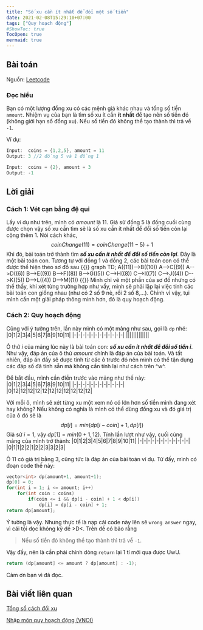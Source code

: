 ```yaml
---
title: "Số xu cần ít nhất để đổi một số tiền"
date: 2021-02-08T15:29:10+07:00
tags: ["Quy hoạch động"]
#ShowToc: true
TocOpen: true
mermaid: true
---
```

## Bài toán
Nguồn: [Leetcode](https://leetcode.com/problems/coin-change/)
### Đọc hiểu
Bạn có một lượng đồng xu có các mệnh giá khác nhau và tổng số tiền `amount`. Nhiệm vụ của bạn là tìm số xu ít cần **ít nhất** để tạo nên số tiền đó (không giới hạn số đồng xu). Nếu số tiền đó không thể tạo thành thì trả về `-1`.

Ví dụ:
```cpp
Input:  coins = {1,2,5}, amount = 11
Output: 3 //2 đồng 5 và 1 đồng 1
```
```cpp
Input:  coins = {2}, amount = 3
Output: -1 
```
## Lời giải
### Cách 1: Vét cạn bằng đệ qui
Lấy ví dụ như trên, mình có *amount* là 11. Giả sử đồng 5 là đồng cuối cùng được chọn vậy số xu cần tìm sẽ là số xu cần ít nhất để đổi số tiền còn lại cộng thêm 1. Nói cách khác,
$$ coinChange(11) = coinChange(11 - 5) + 1$$
Khi đó, bài toán trở thành tìm ***số xu cần ít nhất để đổi số tiền còn lại***. Đây là một bài toán con. Tương tự với đồng 1 và đồng 2, các bài toán con có thể được thể hiện theo sơ đồ sau
{{<mermaid>}}
graph TD;
    A((11))-->B((10))
    A-->C((9))
    A-->D((6))
    B-->E((9))
    B-->F((8))
    B-->G((5))
    C-->H((8))
    C-->I((7))
    C-->J((4))
    D-->K((5))
    D-->L((4))
    D-->M((1))
{{</mermaid>}}
Mình chỉ vẽ một phần của sơ đồ nhưng có thể thấy, khi xét từng trường hợp như vầy, mình sẽ phải lặp lại việc tính các bài toán con giống nhau (như có 2 số 9 nè, rồi 2 số 8,...). Chính vì vậy, tụi mình cần một giải pháp thông minh hơn, đó là quy hoạch động.
### Cách 2: Quy hoạch động
Cũng với ý tưởng trên, lần này mình có một mảng như sau, gọi là `dp` nhé:
|0|1|2|3|4|5|6|7|8|9|10|11|
|-|-|-|-|-|-|-|-|-|-|-|-|
|||||||||||||

Ô thứ $i$ của mảng lúc này là bài toán con: ***số xu cần ít nhất để đổi số tiền $i$***. Như vậy, đáp án của ô thứ *amount* chính là đáp án của bài toán. Và tất nhiên, đáp án đấy sẽ được tính từ các ô trước đó nên mình có thể tận dụng các đáp số đã tính sẵn mà không cần tính lại như cách trên ^w^. 

Để bắt đầu, mình cần điền trước vào mảng như thế này:
|0|1|2|3|4|5|6|7|8|9|10|11|
|-|-|-|-|-|-|-|-|-|-|-|-|
|0|12|12|12|12|12|12|12|12|12|12|12|

Với mỗi ô, mình sẽ xét từng xu một xem nó có lớn hơn số tiền mình đang xét hay không? Nếu không có nghĩa là mình có thể dùng đồng xu và đó giá trị của ô đó sẽ là $$dp[i] = min(dp[i-coin] + 1,dp[i])$$
Giả sử $i = 1$, vậy $dp[1] = min(0+1, 12)$. Tính lần lượt như vậy, cuối cùng mảng của mình trở thành:
|0|1|2|3|4|5|6|7|8|9|10|11|
|-|-|-|-|-|-|-|-|-|-|-|-|
|0|1|1|2|2|1|2|2|3|3|2|3|

Ô 11 có giá trị bằng 3, cũng tức là đáp án của bài toán ví dụ. Từ đấy, mình có đoạn code thế này:
```cpp
vector<int> dp(amount+1, amount+1);
dp[0] = 0;
for(int i = 1; i <= amount; i++)
    for(int coin : coins)
        if(coin <= i && dp[i - coin] + 1 < dp[i])
            dp[i] = dp[i - coin] + 1;
return dp[amount];
```
Ý tưởng là vậy. Nhưng thực tế là nạp cái code này lên sẽ `wrong answer` ngay, vì cái tội đọc không kỹ đề >D<. Trên đề có bảo rằng 
>Nếu số tiền đó không thể tạo thành thì trả về `-1`.

Vậy đấy, nên là cần phải chỉnh dòng `return` lại 1 tí mới qua được UwU. 
```cpp
return (dp[amount] <= amount ? dp[amount] : -1);
```
Cảm ơn bạn vì đã đọc.
## Bài viết liên quan
[Tổng số cách đổi xu](post/CountChange.md)

[Nhập môn quy hoạch động (VNOI)](https://vnoi.info/wiki/translate/topcoder/dynamic-programming.md)